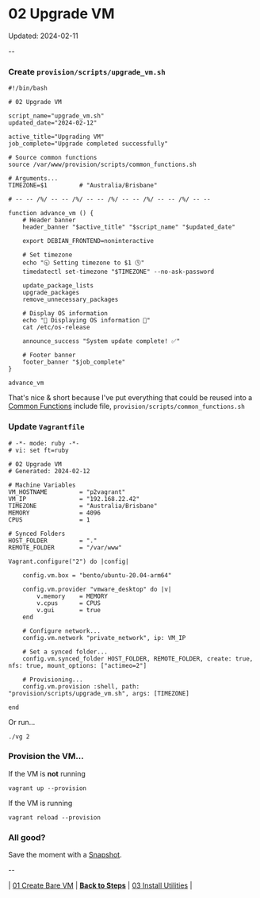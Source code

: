 # 02 Upgrade VM

Updated: 2024-02-11

--

### Create `provision/scripts/upgrade_vm.sh`

```
#!/bin/bash

# 02 Upgrade VM

script_name="upgrade_vm.sh"
updated_date="2024-02-12"

active_title="Upgrading VM"
job_complete="Upgrade completed successfully"

# Source common functions
source /var/www/provision/scripts/common_functions.sh

# Arguments...
TIMEZONE=$1         # "Australia/Brisbane"

# -- -- /%/ -- -- /%/ -- -- /%/ -- -- /%/ -- -- /%/ -- --

function advance_vm () {
	# Header banner
	header_banner "$active_title" "$script_name" "$updated_date"

	export DEBIAN_FRONTEND=noninteractive

	# Set timezone
	echo "🕤 Setting timezone to $1 🕓"
	timedatectl set-timezone "$TIMEZONE" --no-ask-password

	update_package_lists
	upgrade_packages
	remove_unnecessary_packages

	# Display OS information
	echo "📄 Displaying OS information 📄"
	cat /etc/os-release

	announce_success "System update complete! ✅"

	# Footer banner
	footer_banner "$job_complete"
}

advance_vm
```

That's nice & short because I've put everything that could be reused into a [Common Functions](./Common_Functions.md) include file, `provision/scripts/common_functions.sh`

### Update `Vagrantfile`

```
# -*- mode: ruby -*-
# vi: set ft=ruby

# 02 Upgrade VM
# Generated: 2024-02-12

# Machine Variables
VM_HOSTNAME         = "p2vagrant"
VM_IP               = "192.168.22.42"
TIMEZONE            = "Australia/Brisbane"
MEMORY              = 4096
CPUS                = 1

# Synced Folders
HOST_FOLDER         = "."
REMOTE_FOLDER       = "/var/www"

Vagrant.configure("2") do |config|

	config.vm.box = "bento/ubuntu-20.04-arm64"

	config.vm.provider "vmware_desktop" do |v|
		v.memory    = MEMORY
		v.cpus      = CPUS
		v.gui       = true
	end

	# Configure network...
	config.vm.network "private_network", ip: VM_IP

	# Set a synced folder...
	config.vm.synced_folder HOST_FOLDER, REMOTE_FOLDER, create: true, nfs: true, mount_options: ["actimeo=2"]

	# Provisioning...
	config.vm.provision :shell, path: "provision/scripts/upgrade_vm.sh", args: [TIMEZONE]

end
```

Or run...

```
./vg 2
```

### Provision the VM...

If the VM is **not** running

```
vagrant up --provision
```

If the VM is running

```
vagrant reload --provision
```

### All good?

Save the moment with a [Snapshot](./Snapshots.md).

--

<!-- 02 Upgrade VM -->
| [01 Create Bare VM](./01_Create_Bare_VM.md)
| [**Back to Steps**](../README.md)
| [03 Install Utilities](./03_Install_Utilities.md)
|
